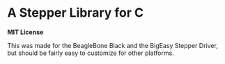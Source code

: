 A Stepper Library for C
=======================

**MIT License**

This was made for the BeagleBone Black and the BigEasy Stepper Driver, but 
should be fairly easy to customize for other platforms.
